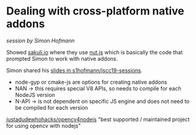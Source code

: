 # Dealing with cross-platform native addons

_session by Simon Hofmann_

Showed [sakuli.io](https://sakuli.io/) where they use
[nut.js](https://github.com/nut-tree/nut.js) which is basically the code that
prompted Simon to work with native addons.

Simon shared his
[slides in s1hofmann/jscc19-sessions](https://github.com/s1hofmann/jscc19-sessions).

- node-gyp or cmake-js are options for creating native addons
- NAN -> this requires special V8 APIs, so needs to compile for each NodeJS
  version
- N-API -> is not dependent on specific JS engine and does not need to be
  compiled for each version

[justadudewhohacks/opencv4nodejs](https://github.com/justadudewhohacks/opencv4nodejs)
"best supported / maintained project for using opencv with nodejs"
